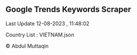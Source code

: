 

## Google Trends Keywords Scraper 
 
Last Update 12-08-2023 , 11:48:02

Country List :
VIETNAM.json



© Abdul Muttaqin 
